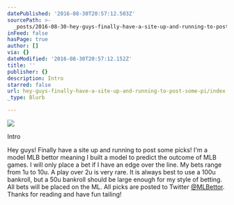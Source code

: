 ```yaml
---
datePublished: '2016-08-30T20:57:12.503Z'
sourcePath: >-
  _posts/2016-08-30-hey-guys-finally-have-a-site-up-and-running-to-post-some-pi.md
inFeed: false
hasPage: true
author: []
via: {}
dateModified: '2016-08-30T20:57:12.152Z'
title: ''
publisher: {}
description: Intro
starred: false
url: hey-guys-finally-have-a-site-up-and-running-to-post-some-pi/index.html
_type: Blurb

---
```

![](https://the-grid-user-content.s3-us-west-2.amazonaws.com/966847ed-c5ac-4575-894f-715304a56def.jpg)

Intro

Hey guys! Finally have a site up and running to post some picks! I'm a model MLB bettor meaning I built a model to predict the outcome of MLB games. I will only place a bet if I have an edge over the line. My bets range from 1u to 10u. A play over 2u is very rare. It is always best to use a 100u bankroll, but a 50u bankroll should be large enough for my style of betting. All bets will be placed on the ML. All picks are posted to Twitter [@MLBettor][0]. Thanks for reading and have fun tailing!

[0]: https://twitter.com/MLBettor